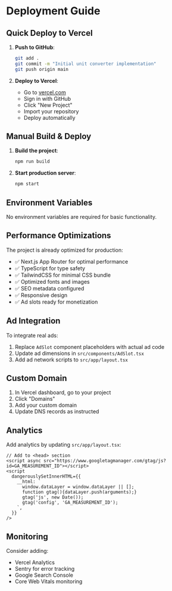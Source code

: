 # Deployment Guide

## Quick Deploy to Vercel

1. **Push to GitHub**:
   ```bash
   git add .
   git commit -m "Initial unit converter implementation"
   git push origin main
   ```

2. **Deploy to Vercel**:
   - Go to [vercel.com](https://vercel.com)
   - Sign in with GitHub
   - Click "New Project"
   - Import your repository
   - Deploy automatically

## Manual Build & Deploy

1. **Build the project**:
   ```bash
   npm run build
   ```

2. **Start production server**:
   ```bash
   npm start
   ```

## Environment Variables

No environment variables are required for basic functionality.

## Performance Optimizations

The project is already optimized for production:

- ✅ Next.js App Router for optimal performance
- ✅ TypeScript for type safety
- ✅ TailwindCSS for minimal CSS bundle
- ✅ Optimized fonts and images
- ✅ SEO metadata configured
- ✅ Responsive design
- ✅ Ad slots ready for monetization

## Ad Integration

To integrate real ads:

1. Replace `AdSlot` component placeholders with actual ad code
2. Update ad dimensions in `src/components/AdSlot.tsx`
3. Add ad network scripts to `src/app/layout.tsx`

## Custom Domain

1. In Vercel dashboard, go to your project
2. Click "Domains"
3. Add your custom domain
4. Update DNS records as instructed

## Analytics

Add analytics by updating `src/app/layout.tsx`:

```tsx
// Add to <head> section
<script async src="https://www.googletagmanager.com/gtag/js?id=GA_MEASUREMENT_ID"></script>
<script
  dangerouslySetInnerHTML={{
    __html: `
      window.dataLayer = window.dataLayer || [];
      function gtag(){dataLayer.push(arguments);}
      gtag('js', new Date());
      gtag('config', 'GA_MEASUREMENT_ID');
    `,
  }}
/>
```

## Monitoring

Consider adding:
- Vercel Analytics
- Sentry for error tracking
- Google Search Console
- Core Web Vitals monitoring

